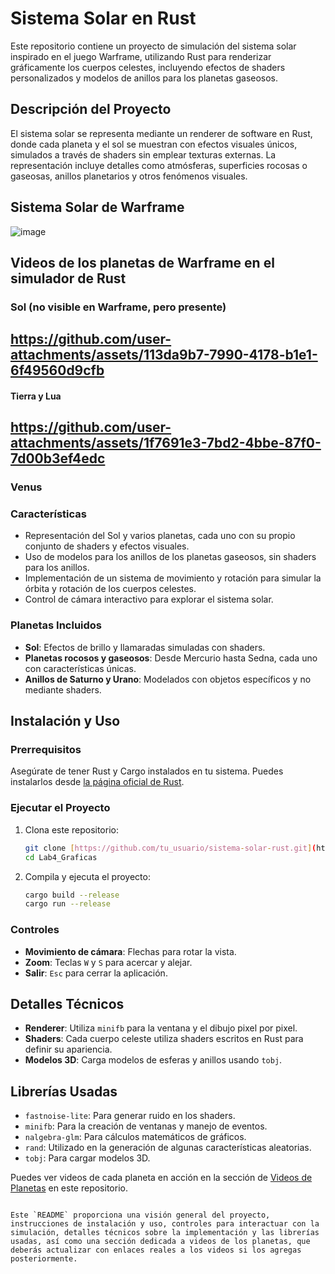 # Sistema Solar en Rust

Este repositorio contiene un proyecto de simulación del sistema solar inspirado en el juego Warframe, utilizando Rust para renderizar gráficamente los cuerpos celestes, incluyendo efectos de shaders personalizados y modelos de anillos para los planetas gaseosos.

## Descripción del Proyecto

El sistema solar se representa mediante un renderer de software en Rust, donde cada planeta y el sol se muestran con efectos visuales únicos, simulados a través de shaders sin emplear texturas externas. La representación incluye detalles como atmósferas, superficies rocosas o gaseosas, anillos planetarios y otros fenómenos visuales.

## Sistema Solar de Warframe
![image](https://github.com/user-attachments/assets/8aa45cb6-602d-4ea6-9bba-8cc127054ba8)


## Videos de los planetas de Warframe en el simulador de Rust

### Sol (no visible en Warframe, pero presente)
https://github.com/user-attachments/assets/113da9b7-7990-4178-b1e1-6f49560d9cfb
---
#### Tierra y Lua
https://github.com/user-attachments/assets/1f7691e3-7bd2-4bbe-87f0-7d00b3ef4edc
---
### Venus




### Características

- Representación del Sol y varios planetas, cada uno con su propio conjunto de shaders y efectos visuales.
- Uso de modelos para los anillos de los planetas gaseosos, sin shaders para los anillos.
- Implementación de un sistema de movimiento y rotación para simular la órbita y rotación de los cuerpos celestes.
- Control de cámara interactivo para explorar el sistema solar.

### Planetas Incluidos

- **Sol**: Efectos de brillo y llamaradas simuladas con shaders.
- **Planetas rocosos y gaseosos**: Desde Mercurio hasta Sedna, cada uno con características únicas.
- **Anillos de Saturno y Urano**: Modelados con objetos específicos y no mediante shaders.

## Instalación y Uso

### Prerrequisitos

Asegúrate de tener Rust y Cargo instalados en tu sistema. Puedes instalarlos desde [la página oficial de Rust](https://www.rust-lang.org/tools/install).

### Ejecutar el Proyecto

1. Clona este repositorio:
   ```bash
   git clone [https://github.com/tu_usuario/sistema-solar-rust.git](https://github.com/XavierLopez25/Lab4_Graficas)
   cd Lab4_Graficas
   ```

2. Compila y ejecuta el proyecto:
   ```bash
   cargo build --release
   cargo run --release
   ```

### Controles

- **Movimiento de cámara**: Flechas para rotar la vista.
- **Zoom**: Teclas `W` y `S` para acercar y alejar.
- **Salir**: `Esc` para cerrar la aplicación.

## Detalles Técnicos

- **Renderer**: Utiliza `minifb` para la ventana y el dibujo pixel por pixel.
- **Shaders**: Cada cuerpo celeste utiliza shaders escritos en Rust para definir su apariencia.
- **Modelos 3D**: Carga modelos de esferas y anillos usando `tobj`.

## Librerías Usadas

- `fastnoise-lite`: Para generar ruido en los shaders.
- `minifb`: Para la creación de ventanas y manejo de eventos.
- `nalgebra-glm`: Para cálculos matemáticos de gráficos.
- `rand`: Utilizado en la generación de algunas características aleatorias.
- `tobj`: Para cargar modelos 3D.


Puedes ver videos de cada planeta en acción en la sección de [Videos de Planetas](#) en este repositorio.
```

Este `README` proporciona una visión general del proyecto, instrucciones de instalación y uso, controles para interactuar con la simulación, detalles técnicos sobre la implementación y las librerías usadas, así como una sección dedicada a videos de los planetas, que deberás actualizar con enlaces reales a los videos si los agregas posteriormente.
